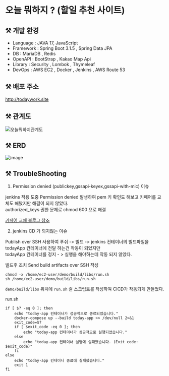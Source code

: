 # 오늘 뭐하지 ? (할일 추천 사이트)


## ⚒️ 개발 환경
- Language : JAVA 17, JavaScript
- Framework : Spring Boot 3.1.5 , Spring Data JPA
- DB : MariaDB , Redis
- OpenAPI : BootStrap , Kakao Map Api
- Library : Security , Lombok , Thymeleaf
- DevOps : AWS EC2 , Docker , Jenkins , AWS Route 53

## ⚒️ 배포 주소
http://todaywork.site

## ⚒️ 관계도
![오늘뭐하지관계도](https://github.com/qwer7824/demo/assets/8233989/073bcb1f-48c3-448d-a26b-4e5772926c81)
## ⚒️ ERD
![image](https://github.com/qwer7824/demo/assets/8233989/f0b2475a-9d9c-4611-b7c8-16f3757260a9)

## ⚒️ TroubleShooting
1. Permission denied (publickey,gssapi-keyex,gssapi-with-mic) 이슈

jenkins 적용 도중 Permission denied 발생하여 pem 키 확인도 해보고 키페어를 교체도 해봤지만 해결이 되지 않았다.<br>
authorized_keys 권한 문제로 chmod 600 으로 해결

[키페어 교체 블로그 참조](https://inpa.tistory.com/entry/AWS-%F0%9F%93%9A-%ED%82%A4%ED%8E%98%EC%96%B4SSH-Key-%EB%B6%84%EC%8B%A4%EC%8B%9C-%EB%B3%B5%EA%B5%AC%ED%95%98%EB%8A%94-2%EA%B0%80%EC%A7%80-%EB%B0%A9%EB%B2%95)

2. jenkins CD 가 되지않는 이슈

Publish over SSH 사용하여 푸쉬 -> 빌드 -> jenkins 컨테이너의 빌드파일을 todayApp 컨테이너에 전달 하는건 작동이 되었지만<br>
todayApp 컨테이너를 정지 - > 실행을 해야하는데 작동 되지 않았다.

빌드후 조치 Send build artifacts over SSH 작성
```
chmod -x /home/ec2-user/demo/build/libs/run.sh
sh /home/ec2-user/demo/build/libs/run.sh
```

`demo/build/libs` 위치에 `run.sh` 쉴 스크립트를 작성하여 CICD가 작동되게 만들었다.

run.sh
```
if [ $? -eq 0 ]; then
    echo "today-app 컨테이너가 성공적으로 종료되었습니다."
    docker-compose up --build today-app >> /dev/null 2>&1
    exit_code=$?
    if [ $exit_code -eq 0 ]; then
        echo "today-app 컨테이너가 성공적으로 실행되었습니다."
    else
        echo "today-app 컨테이너 실행에 실패했습니다. (Exit code: $exit_code)"
    fi
else
    echo "today-app 컨테이너 종료에 실패했습니다."
    exit 1
fi
```
